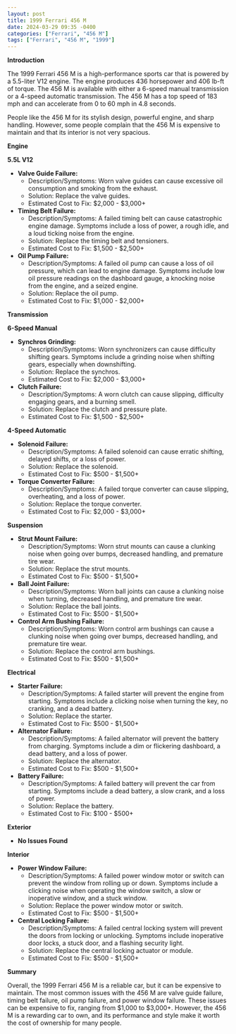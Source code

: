 ```yaml
---
layout: post
title: 1999 Ferrari 456 M
date: 2024-03-29 09:35 -0400
categories: ["Ferrari", "456 M"]
tags: ["Ferrari", "456 M", "1999"]
---
```

**Introduction**

The 1999 Ferrari 456 M is a high-performance sports car that is powered by a 5.5-liter V12 engine. The engine produces 436 horsepower and 406 lb-ft of torque. The 456 M is available with either a 6-speed manual transmission or a 4-speed automatic transmission. The 456 M has a top speed of 183 mph and can accelerate from 0 to 60 mph in 4.8 seconds.

People like the 456 M for its stylish design, powerful engine, and sharp handling. However, some people complain that the 456 M is expensive to maintain and that its interior is not very spacious.

**Engine**

**5.5L V12**

* **Valve Guide Failure:**
    * Description/Symptoms: Worn valve guides can cause excessive oil consumption and smoking from the exhaust.
    * Solution: Replace the valve guides.
    * Estimated Cost to Fix: $2,000 - $3,000+
* **Timing Belt Failure:**
    * Description/Symptoms: A failed timing belt can cause catastrophic engine damage. Symptoms include a loss of power, a rough idle, and a loud ticking noise from the engine.
    * Solution: Replace the timing belt and tensioners.
    * Estimated Cost to Fix: $1,500 - $2,500+
* **Oil Pump Failure:**
    * Description/Symptoms: A failed oil pump can cause a loss of oil pressure, which can lead to engine damage. Symptoms include low oil pressure readings on the dashboard gauge, a knocking noise from the engine, and a seized engine.
    * Solution: Replace the oil pump.
    * Estimated Cost to Fix: $1,000 - $2,000+

**Transmission**

**6-Speed Manual**

* **Synchros Grinding:**
    * Description/Symptoms: Worn synchronizers can cause difficulty shifting gears. Symptoms include a grinding noise when shifting gears, especially when downshifting.
    * Solution: Replace the synchros.
    * Estimated Cost to Fix: $2,000 - $3,000+
* **Clutch Failure:**
    * Description/Symptoms: A worn clutch can cause slipping, difficulty engaging gears, and a burning smell.
    * Solution: Replace the clutch and pressure plate.
    * Estimated Cost to Fix: $1,500 - $2,500+

**4-Speed Automatic**

* **Solenoid Failure:**
    * Description/Symptoms: A failed solenoid can cause erratic shifting, delayed shifts, or a loss of power.
    * Solution: Replace the solenoid.
    * Estimated Cost to Fix: $500 - $1,500+
* **Torque Converter Failure:**
    * Description/Symptoms: A failed torque converter can cause slipping, overheating, and a loss of power.
    * Solution: Replace the torque converter.
    * Estimated Cost to Fix: $2,000 - $3,000+

**Suspension**

* **Strut Mount Failure:**
    * Description/Symptoms: Worn strut mounts can cause a clunking noise when going over bumps, decreased handling, and premature tire wear.
    * Solution: Replace the strut mounts.
    * Estimated Cost to Fix: $500 - $1,500+
* **Ball Joint Failure:**
    * Description/Symptoms: Worn ball joints can cause a clunking noise when turning, decreased handling, and premature tire wear.
    * Solution: Replace the ball joints.
    * Estimated Cost to Fix: $500 - $1,500+
* **Control Arm Bushing Failure:**
    * Description/Symptoms: Worn control arm bushings can cause a clunking noise when going over bumps, decreased handling, and premature tire wear.
    * Solution: Replace the control arm bushings.
    * Estimated Cost to Fix: $500 - $1,500+

**Electrical**

* **Starter Failure:**
    * Description/Symptoms: A failed starter will prevent the engine from starting. Symptoms include a clicking noise when turning the key, no cranking, and a dead battery.
    * Solution: Replace the starter.
    * Estimated Cost to Fix: $500 - $1,500+
* **Alternator Failure:**
    * Description/Symptoms: A failed alternator will prevent the battery from charging. Symptoms include a dim or flickering dashboard, a dead battery, and a loss of power.
    * Solution: Replace the alternator.
    * Estimated Cost to Fix: $500 - $1,500+
* **Battery Failure:**
    * Description/Symptoms: A failed battery will prevent the car from starting. Symptoms include a dead battery, a slow crank, and a loss of power.
    * Solution: Replace the battery.
    * Estimated Cost to Fix: $100 - $500+

**Exterior**

* **No Issues Found**

**Interior**

* **Power Window Failure:**
    * Description/Symptoms: A failed power window motor or switch can prevent the window from rolling up or down. Symptoms include a clicking noise when operating the window switch, a slow or inoperative window, and a stuck window.
    * Solution: Replace the power window motor or switch.
    * Estimated Cost to Fix: $500 - $1,500+
* **Central Locking Failure:**
    * Description/Symptoms: A failed central locking system will prevent the doors from locking or unlocking. Symptoms include inoperative door locks, a stuck door, and a flashing security light.
    * Solution: Replace the central locking actuator or module.
    * Estimated Cost to Fix: $500 - $1,500+

**Summary**

Overall, the 1999 Ferrari 456 M is a reliable car, but it can be expensive to maintain. The most common issues with the 456 M are valve guide failure, timing belt failure, oil pump failure, and power window failure. These issues can be expensive to fix, ranging from $1,000 to $3,000+. However, the 456 M is a rewarding car to own, and its performance and style make it worth the cost of ownership for many people.
